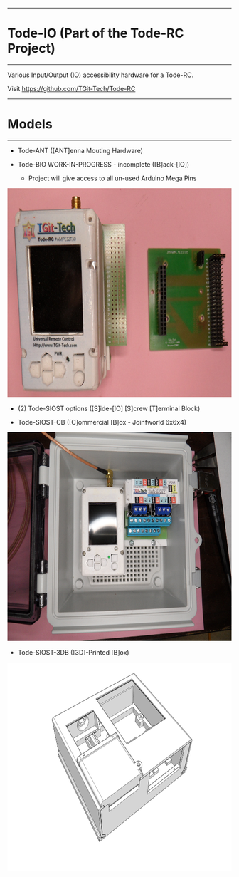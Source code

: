 -----------------------------------------------------------------------------------
# Tode-IO (Part of the Tode-RC Project)
-----------------------------------------------------------------------------------
Various Input/Output (IO) accessibility hardware for a Tode-RC.

Visit https://github.com/TGit-Tech/Tode-RC

-----------------------------------------------------------------------------------
# Models
-----------------------------------------------------------------------------------
- Tode-ANT ([ANT]enna Mouting Hardware)

- Tode-BIO WORK-IN-PROGRESS - incomplete ([B]ack-[IO])
	- Project will give access to all un-used Arduino Mega Pins
<img src="./pics/ProjectIntroduction-pic1.png" height="469" width="660">

- (2) Tode-SIOST options ([S]ide-[IO] [S]crew [T]erminal Block)

- Tode-SIOST-CB ([C]ommercial [B]ox - Joinfworld 6x6x4)
<img src="./pics/Tode-SIOST-CB.png" height="469" width="660">

- Tode-SIOST-3DB ([3D]-Printed [B]ox)
<img src="./pics/SIOST-Assembly.png" height="469" width="660">
